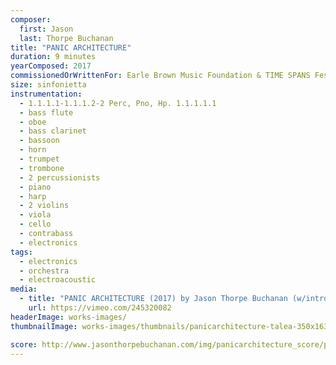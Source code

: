 ```yaml
---
composer:
  first: Jason
  last: Thorpe Buchanan
title: "PANIC ARCHITECTURE"
duration: 9 minutes
yearComposed: 2017
commissionedOrWrittenFor: Earle Brown Music Foundation & TIME SPANS Festival, Talea Ensemble
size: sinfonietta
instrumentation:
  - 1.1.1.1-1.1.1.2-2 Perc, Pno, Hp. 1.1.1.1.1
  - bass flute
  - oboe
  - bass clarinet
  - bassoon
  - horn
  - trumpet
  - trombone
  - 2 percussionists
  - piano
  - harp
  - 2 violins
  - viola
  - cello
  - contrabass
  - electronics
tags:
  - electronics
  - orchestra
  - electroacoustic
media:
  - title: "PANIC ARCHITECTURE (2017) by Jason Thorpe Buchanan (w/intro)"
    url: https://vimeo.com/245320082
headerImage: works-images/
thumbnailImage: works-images/thumbnails/panicarchitecture-talea-350x163.jpg

score: http://www.jasonthorpebuchanan.com/img/panicarchitecture_score/panic_architecture_p1_thumb.jpg
---
```

